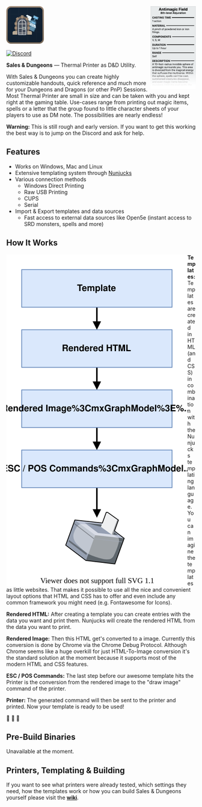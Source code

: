 <img align="right" width="120px" alt="Sales &amp; Dungeons" src="./data/preview.png">
<img width="100" alt="Sales &amp; Dungeons" src="./data/round_icon.png">

[![Discord](https://img.shields.io/discord/678654745803751579?label=discord)](https://discord.gg/5MUZEjc)

**Sales & Dungeons** — Thermal Printer as D&amp;D Utility.

With Sales & Dungeons you can create highly customizable handouts, quick reference and much more for your Dungeons and Dragons (or other PnP) Sessions.
Most Thermal Printer are small in size and can be taken with you and kept right at the gaming table. Use-cases range from printing out magic items, spells
or a letter that the group found to little character sheets of your players to use as DM note. The possibilities are nearly endless!

**Warning:** This is still rough and early version. If you want to get this working the best way is to jump on the Discord and ask for help.

## Features

- Works on Windows, Mac and Linux
- Extensive templating system through [Nunjucks](https://mozilla.github.io/nunjucks/)
- Various connection methods
  - Windows Direct Printing
  - Raw USB Printing
  - CUPS
  - Serial
- Import & Export templates and data sources
  - Fast access to external data sources like Open5e (instant access to SRD monsters, spells and more)

## How It Works

<img align="left" alt="Sales &amp; Dungeons" src="./data/work_graph.svg">

**Templates:** Templates are created in HTML (and CSS) in combination with the Nunjucks templating language. You can imagine
the templates as little websites. That makes it possible to use all the nice and convenient layout options that HTML and CSS
has to offer and even include any common framework you might need (e.g. Fontawesome for Icons).

**Rendered HTML:** After creating a template you can create entries with the data you want and print them.
Nunjucks will create the rendered HTML from the data you want to print.

**Rendered Image:** Then this HTML get's converted to a image. Currently this conversion is done by Chrome via the
Chrome Debug Protocol. Although Chrome seems like a huge overkill for just HTML-To-Image conversion it's the standard solution at the
moment because it supports most of the modern HTML and CSS features.

**ESC / POS Commands:** The last step before our awesome template hits the Printer is the conversion from the rendered image
to the "draw image" command of the printer.

**Printer:** The generated command will then be sent to the printer and printed. Now your template is ready to be used!

:tada: :tada: :tada:

## Pre-Build Binaries

Unavailable at the moment.

## Printers, Templating & Building

If you want to see what printers were already tested, which settings they need, how the templates work or how you can build Sales & Dungeons yourself please visit the [**wiki**](https://github.com/BigJk/snd/wiki).
